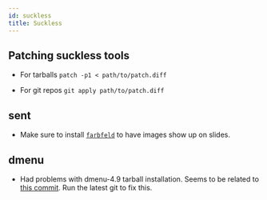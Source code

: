 ```yaml
---
id: suckless
title: Suckless
---
```


## Patching suckless tools
- For tarballs
  `patch -p1 < path/to/patch.diff`

- For git repos
  `git apply path/to/patch.diff`

## sent
- Make sure to install [`farbfeld`](https://tools.suckless.org/farbfeld/) to
  have images show up on slides.

## dmenu
- Had problems with dmenu-4.9 tarball installation. Seems to be related to [this commit](https://git.suckless.org/dmenu/commit/db6093f6ec1bb884f7540f2512935b5254750b30.html). Run the latest git to fix this.
